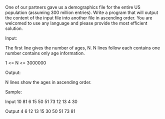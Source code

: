 One of our partners gave us a demographics file for the entire US population (assuming 300 million entries). Write a program that will output the content of the input file into another file in ascending order. You are welcomed to use any language and please provide the most efficient solution.

Input:

The first line gives the number of ages, N. N lines follow each contains one number contains only age information.

1 <= N <= 3000000

Output:

N lines show the ages in ascending order.

Sample:

Input
10
81
6
15
50
51
73
12
13
4
30

Output
4
6
12
13
15
30
50
51
73
81
